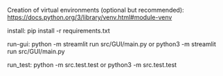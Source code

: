 Creation of virtual environments (optional but recommended):
	https://docs.python.org/3/library/venv.html#module-venv

install: 
	pip install -r requirements.txt
	
run-gui:
	python -m streamlit run src/GUI/main.py
	or
	python3 -m streamlit run src/GUI/main.py

run_test: 
	python -m src.test.test
	or
	python3 -m src.test.test
